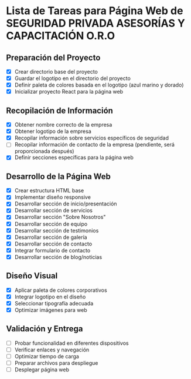 # Lista de Tareas para Página Web de SEGURIDAD PRIVADA ASESORÍAS Y CAPACITACIÓN O.R.O

## Preparación del Proyecto
- [x] Crear directorio base del proyecto
- [x] Guardar el logotipo en el directorio del proyecto
- [x] Definir paleta de colores basada en el logotipo (azul marino y dorado)
- [x] Inicializar proyecto React para la página web

## Recopilación de Información
- [x] Obtener nombre correcto de la empresa
- [x] Obtener logotipo de la empresa
- [x] Recopilar información sobre servicios específicos de seguridad
- [ ] Recopilar información de contacto de la empresa (pendiente, será proporcionada después)
- [x] Definir secciones específicas para la página web

## Desarrollo de la Página Web
- [x] Crear estructura HTML base
- [x] Implementar diseño responsive
- [x] Desarrollar sección de inicio/presentación
- [x] Desarrollar sección de servicios
- [x] Desarrollar sección "Sobre Nosotros"
- [x] Desarrollar sección de equipo
- [x] Desarrollar sección de testimonios
- [x] Desarrollar sección de galería
- [x] Desarrollar sección de contacto
- [x] Integrar formulario de contacto
- [x] Desarrollar sección de blog/noticias

## Diseño Visual
- [x] Aplicar paleta de colores corporativos
- [x] Integrar logotipo en el diseño
- [x] Seleccionar tipografía adecuada
- [x] Optimizar imágenes para web

## Validación y Entrega
- [ ] Probar funcionalidad en diferentes dispositivos
- [ ] Verificar enlaces y navegación
- [ ] Optimizar tiempo de carga
- [ ] Preparar archivos para despliegue
- [ ] Desplegar página web

